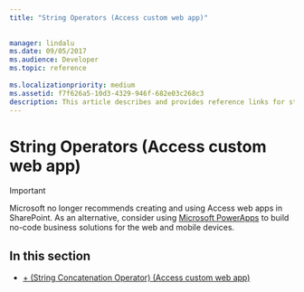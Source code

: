 ```yaml
---
title: "String Operators (Access custom web app)"
 
 
manager: lindalu
ms.date: 09/05/2017
ms.audience: Developer
ms.topic: reference
  
ms.localizationpriority: medium
ms.assetid: f7f626a5-10d3-4329-946f-682e03c268c3
description: This article describes and provides reference links for string operators (access custom web app).
---
```


# String Operators (Access custom web app)

> [!IMPORTANT]
> Microsoft no longer recommends creating and using Access web apps in SharePoint. As an alternative, consider using [Microsoft PowerApps](https://powerapps.microsoft.com/) to build no-code business solutions for the web and mobile devices. 
  
## In this section

- [+ (String Concatenation Operator) (Access custom web app)](plusstring-concatenation-operatoraccess-custom-web-app.md)
    

